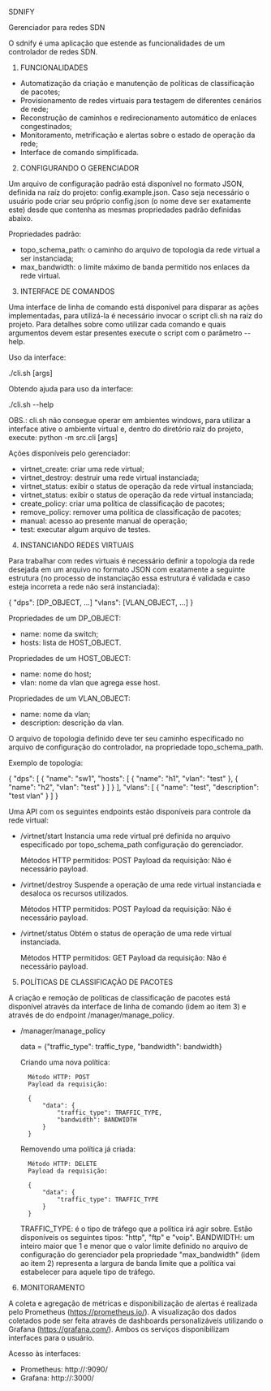 SDNIFY

Gerenciador para redes SDN

O sdnify é uma aplicação que estende as funcionalidades de um controlador de redes SDN.

1. FUNCIONALIDADES

- Automatização da criação e manutenção de políticas de classificação de pacotes;
- Provisionamento de redes virtuais para testagem de diferentes cenários de rede;
- Reconstrução de caminhos e redirecionamento automático de enlaces congestinados;
- Monitoramento, metrificação e alertas sobre o estado de operação da rede;
- Interface de comando simplificada.

2. CONFIGURANDO O GERENCIADOR

Um arquivo de configuração padrão está disponível no formato JSON, definida na raíz do projeto: config.example.json. Caso seja necessário o usuário pode criar seu próprio config.json (o nome deve ser exatamente este) desde que contenha as mesmas propriedades padrão definidas abaixo.

Propriedades padrão:

- topo_schema_path: o caminho do arquivo de topologia da rede virtual a ser instanciada;
- max_bandwidth: o limite máximo de banda permitido nos enlaces da rede virtual.

3. INTERFACE DE COMANDOS

Uma interface de linha de comando está disponível para disparar as ações implementadas, para utilizá-la é necessário invocar o script cli.sh na raíz do projeto. Para detalhes sobre como utilizar cada comando e quais argumentos devem estar presentes execute o script com o parâmetro --help.

Uso da interface:

./cli.sh [args]

Obtendo ajuda para uso da interface:

./cli.sh --help

OBS.: cli.sh não consegue operar em ambientes windows, para utilizar a interface ative o ambiente virtual e, dentro do diretório raíz do projeto, execute: python -m src.cli [args]

Ações disponíveis pelo gerenciador:

- virtnet_create: criar uma rede virtual;
- virtnet_destroy: destruir uma rede virtual instanciada;
- virtnet_status: exibir o status de operação da rede virtual instanciada;
- virtnet_status: exibir o status de operação da rede virtual instanciada;
- create_policy: criar uma política de classificação de pacotes;
- remove_policy: remover uma política de classificação de pacotes;
- manual: acesso ao presente manual de operação; 
- test: executar algum arquivo de testes.

4. INSTANCIANDO REDES VIRTUAIS

Para trabalhar com redes virtuais é necessário definir a topologia da rede desejada em um arquivo no formato JSON com exatamente a seguinte estrutura (no processo de instanciação essa estrutura é validada e caso esteja incorreta a rede não será instanciada):

{
    "dps": [DP_OBJECT, ...]
    "vlans": [VLAN_OBJECT, ...]
}

Propriedades de um DP_OBJECT:

- name: nome da switch;
- hosts: lista de HOST_OBJECT.

Propriedades de um HOST_OBJECT:

- name: nome do host;
- vlan: nome da vlan que agrega esse host.

Propriedades de um VLAN_OBJECT:

- name: nome da vlan;
- description: descrição da vlan.

O arquivo de topologia definido deve ter seu caminho especificado no arquivo de configuração do controlador, na propriedade topo_schema_path. 

Exemplo de topologia: 

{
    "dps": [
        {
            "name": "sw1",
            "hosts": [
                {
                    "name": "h1",
                    "vlan": "test"
                },
                {
                    "name": "h2",
                    "vlan": "test"
                }
            ]
        }
    ],
    "vlans": [
        {
            "name": "test",
            "description": "test vlan"
        }
    ]
}

Uma API com os seguintes endpoints estão disponíveis para controle da rede virtual:

- /virtnet/start
    Instancia uma rede virtual pré definida no arquivo especificado por topo_schema_path configuração do gerenciador.

    Métodos HTTP permitidos: POST
    Payload da requisição: Não é necessário payload.

- /virtnet/destroy
    Suspende a operação de uma rede virtual instanciada e desaloca os recursos utilizados.

    Métodos HTTP permitidos: POST
    Payload da requisição: Não é necessário payload.

- /virtnet/status
    Obtém o status de operação de uma rede virtual instanciada.

    Métodos HTTP permitidos: GET
    Payload da requisição: Não é necessário payload.

5. POLÍTICAS DE CLASSIFICAÇÃO DE PACOTES

A criação e remoção de políticas de classificação de pacotes está disponível através da interface de linha de comando (idem ao item 3) e através de do endpoint /manager/manage_policy.

- /manager/manage_policy

    data = {"traffic_type": traffic_type, "bandwidth": bandwidth}

    Criando uma nova política:

        Método HTTP: POST
        Payload da requisição:

        {
            "data": {
                "traffic_type": TRAFFIC_TYPE,
                "bandwidth": BANDWIDTH
            }
        }

    Removendo uma política já criada:

        Método HTTP: DELETE
        Payload da requisição:

        {
            "data": {
                "traffic_type": TRAFFIC_TYPE
            }
        }

    TRAFFIC_TYPE: é o tipo de tráfego que a política irá agir sobre. Estão disponíveis os seguintes tipos: "http", "ftp" e "voip".
    BANDWIDTH: um inteiro maior que 1 e menor que o valor limite definido no arquivo de configuração do gerenciador pela propriedade "max_bandwidth" (idem ao item 2) representa a largura de banda limite que a política vai estabelecer para aquele tipo de tráfego.

6. MONITORAMENTO

A coleta e agregação de métricas e disponibilização de alertas é realizada pelo Prometheus (https://prometheus.io/). A visualização dos dados coletados pode ser feita através de dashboards personalizáveis utilizando o Grafana (https://grafana.com/). Ambos os serviços disponibilizam interfaces para o usuário.

Acesso às interfaces:

- Prometheus: http://<host-do-gerenciador>:9090/
- Grafana: http://<host-do-gerenciador>:3000/

